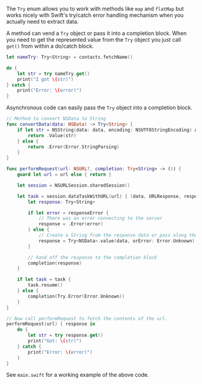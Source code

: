The `Try` enum
allows you to work with methods like `map` and `flatMap` but works
nicely with Swift's try/catch error handling mechanism when you actually
need to extract data.

A method can vend a `Try` object or pass it into a completion block.
When you need to get the represented value from the `Try` object
you just call `get()` from within a do/catch block.

```swift
let nameTry: Try<String> = contacts.fetchName()

do {
    let str = try nameTry.get()
    print("I got \(str)")
} catch {
    print("Error: \(error)")
}
```

Asynchronous code can easily pass the `Try` object into a completion block.
```swift
// Method to convert NSData to String
func convertData(data: NSData) -> Try<String> {
    if let str = NSString(data: data, encoding: NSUTF8StringEncoding) as? String {
        return .Value(str)
    } else {
        return .Error(Error.StringParsing)
    }
}

func performRequest(url: NSURL?, completion: Try<String> -> ()) {
    guard let url = url else { return }

    let session = NSURLSession.sharedSession()

    let task = session.dataTaskWithURL(url) { (data, URLResponse, responseError) -> Void in
        let response: Try<String>

        if let error = responseError {
            // There was an error connecting to the server
            response = .Error(error)
        } else {
            // Create a String from the response data or pass along the error.
            response = Try<NSData>.value(data, orError: Error.Unknown).flatMap(convertData)
        }

        // hand off the response to the completion block
        completion(response)
    }

    if let task = task {
        task.resume()
    } else {
        completion(Try.Error(Error.Unknown))
    }
}

// Now call performRequest to fetch the contents of the url.
performRequest(url) { response in
    do {
        let str = try response.get()
        print("Got: \(str)")
    } catch {
        print("Error: \(error)")
    }
}
```
See `main.swift` for a working example of the above code.
